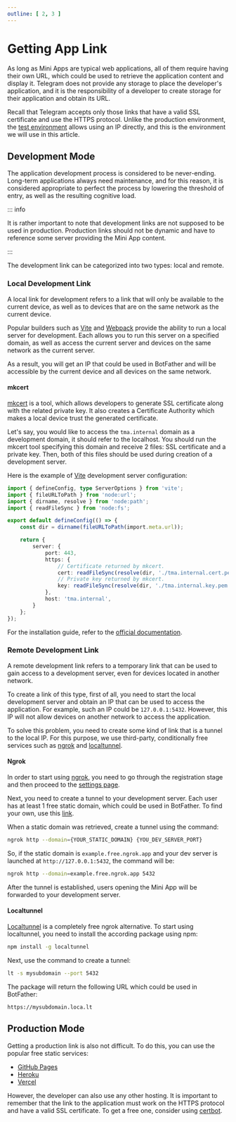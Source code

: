 ```yaml
---
outline: [ 2, 3 ]
---
```


# Getting App Link

As long as Mini Apps are typical web applications, all of them require having their own URL, which
could be used to retrieve the application content and display it. Telegram does not provide any
storage to place the developer's application, and it is the responsibility of a developer to create
storage for their application and obtain its URL.

Recall that Telegram accepts only those links that have a valid SSL certificate and use the HTTPS
protocol. Unlike the production environment, the [test environment](../test-environment.md) allows
using an IP directly, and this is the environment we will use in this article.

## Development Mode

The application development process is considered to be never-ending. Long-term applications always
need maintenance, and for this reason, it is considered appropriate to perfect the process by
lowering the threshold of entry, as well as the resulting cognitive load.

::: info

It is rather important to note that development links are not supposed to be used in production.
Production links should not be dynamic and have to reference some server providing the Mini App
content.

:::

The development link can be categorized into two types: local and remote.

### Local Development Link

A local link for development refers to a link that will only be available to the current device, as
well as to devices that are on the same network as the current device.

Popular builders such as [Vite](https://vitejs.dev/) and [Webpack](https://webpack.js.org/) provide
the ability to run a local server for development. Each allows you to run this server on a specified
domain, as well as access the current server and devices on the same network as the current server.

As a result, you will get an IP that could be used in BotFather and will be accessible by the
current device and all devices on the same network.

#### mkcert

[mkcert](https://github.com/FiloSottile/mkcert) is a tool, which allows developers to generate
SSL certificate along with the related private key. It also creates a Certificate Authority
which makes a local device trust the generated certificate.

Let's say, you would like to access the `tma.internal` domain as a development domain, it should
refer to the localhost. You should run the mkcert tool specifying this domain and receive 2 files:
SSL certificate and a private key. Then, both of this files should be used during
creation of a development server.

Here is the example of [Vite](https://vitejs.dev) development server configuration:

```typescript
import { defineConfig, type ServerOptions } from 'vite';
import { fileURLToPath } from 'node:url';
import { dirname, resolve } from 'node:path';
import { readFileSync } from 'node:fs';

export default defineConfig(() => {
    const dir = dirname(fileURLToPath(import.meta.url));

    return {
        server: {
            port: 443,
            https: {
                // Certificate returned by mkcert.
                cert: readFileSync(resolve(dir, './tma.internal.cert.pem')),
                // Private key returned by mkcert.
                key: readFileSync(resolve(dir, './tma.internal.key.pem')),
            },
            host: 'tma.internal',
        }
    };
});
```

For the installation guide, refer to
the [official documentation](https://github.com/FiloSottile/mkcert?tab=readme-ov-file#installation).

### Remote Development Link

A remote development link refers to a temporary link that can be used to gain access to a
development server, even for devices located in another network.

To create a link of this type, first of all, you need to start the local development server and
obtain an IP that can be used to access the application. For example, such an IP could
be `127.0.0.1:5432`. However, this IP will not allow devices on another network to access the
application.

To solve this problem, you need to create some kind of link that is a tunnel to the local IP. For
this purpose, we use third-party, conditionally free services such as [ngrok](https://ngrok.com/)
and [localtunnel](https://localtunnel.github.io/www/).

#### Ngrok

In order to start using [ngrok](https://ngrok.com/), you need to go through the registration stage and then proceed to
the [settings page](https://dashboard.ngrok.com/get-started/setup).

Next, you need to create a tunnel to your development server. Each user has at least 1 free static domain,
which could be used in BotFather. To find your own, use this [link](https://dashboard.ngrok.com/cloud-edge/domains).

When a static domain was retrieved, create a tunnel using the command:

```bash
ngrok http --domain={YOUR_STATIC_DOMAIN} {YOU_DEV_SERVER_PORT}
```

So, if the static domain is `example.free.ngrok.app` and your dev server is
launched at `http://127.0.0.1:5432`, the command will be:

```bash
ngrok http --domain=example.free.ngrok.app 5432
```

After the tunnel is established, users opening the Mini App will be forwarded to your development
server.

#### Localtunnel

[Localtunnel](https://localtunnel.github.io/www/) is a completely free ngrok alternative. To start using localtunnel,
you need to install the according package using npm:

```bash
npm install -g localtunnel
```

Next, use the command to create a tunnel:

```bash
lt -s mysubdomain --port 5432
```

The package will return the following URL which could be used in BotFather:

```
https://mysubdomain.loca.lt
```

## Production Mode

Getting a production link is also not difficult. To do this, you can use the popular free static
services:

- [GitHub Pages](https://pages.github.com/)
- [Heroku](https://www.heroku.com/)
- [Vercel](https://vercel.com/)

However, the developer can also use any other hosting. It is important to remember that the link to
the application must work on the HTTPS protocol and have a valid SSL certificate. To get a free
one, consider using [certbot](https://certbot.eff.org/pages/about).

